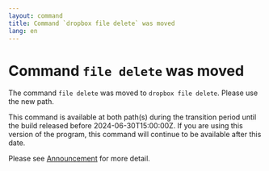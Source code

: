 ```yaml
---
layout: command
title: Command `dropbox file delete` was moved
lang: en
---
```


# Command `file delete` was moved

The command `file delete` was moved to `dropbox file delete`. Please use the new path.

This command is available at both path(s) during the transition period until the build released before 2024-06-30T15:00:00Z. If you are using this version of the program, this command will continue to be available after this date.

Please see [Announcement](https://github.com/watermint/toolbox/discussions/799) for more detail.


